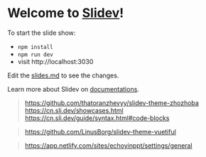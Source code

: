 # Welcome to [Slidev](https://github.com/slidevjs/slidev)!

To start the slide show:

- `npm install`
- `npm run dev`
- visit http://localhost:3030

Edit the [slides.md](./slides.md) to see the changes.

Learn more about Slidev on [documentations](https://sli.dev/).



> https://github.com/thatoranzhevyy/slidev-theme-zhozhoba
> https://cn.sli.dev/showcases.html
> https://cn.sli.dev/guide/syntax.html#code-blocks


> https://github.com/LinusBorg/slidev-theme-vuetiful

> https://app.netlify.com/sites/echoyinppt/settings/general
